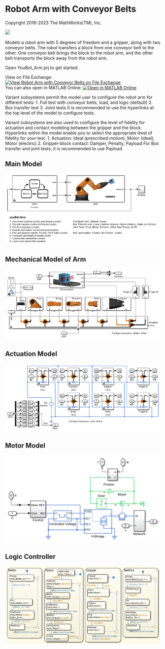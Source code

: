 # **Robot Arm with Conveyor Belts**
Copyright 2016-2023 The MathWorks(TM), Inc.

![](Scripts_Data/youBot_Arm_System_demoScript_IMAGE_noLogo.gif)

Models a robot arm with 5 degrees of freedom and a gripper, along with 
two conveyor belts.  The robot transfers a block from one conveyor belt
to the other.  One conveyor belt brings the block to the robot arm,
and the other belt transports the block away from the robot arm.

Open YouBot_Arm.prj to get started.

View on File Exchange: [![View Robot Arm with Conveyor Belts on File Exchange](https://www.mathworks.com/matlabcentral/images/matlab-file-exchange.svg)](https://www.mathworks.com/matlabcentral/fileexchange/61370-robot-arm-with-conveyor-belts)  
You can also open in MATLAB Online: [![Open in MATLAB Online](https://www.mathworks.com/images/responsive/global/open-in-matlab-online.svg)](https://matlab.mathworks.com/open/github/v1?repo=mathworks/Simscape-Robot-Conveyor-Belts&project=YouBot_Arm.prj)

Variant subsystems permit the model user to configure the robot arm
for different tests: 
    1. Full test with conveyor belts, load, and logic (default)
    2. Box transfer test
    3. Joint tests
It is recommended to use the hyperlinks at the top level of the model
to configure tests.

Variant subsystems are also used to configure the level of fidelity
for actuation and contact modeling between the gripper and the block.
Hyperlinks within the model enable you to select the appropriate level
of fidelity for your test.
    1. Actuation: Ideal (prescribed motion), Motor (ideal), Motor (electric)
    2. Gripper-block contact: Damper, Penalty, Payload
       For Box transfer and joint tests, it is recommended to use Payload

## **Main Model**
![](Overview/html/youBot_Arm_01.png)

## **Mechanical Model of Arm**
![](Overview/html/youBot_Arm_02.png)

## **Actuation Model**
![](Overview/html/youBot_Arm_04.png)

## **Motor Model**
![](Overview/html/youBot_Arm_07.png)

## **Logic Controller**
![](Overview/html/youBot_Arm_15.png)